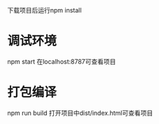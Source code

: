 下载项目后运行npm install

# 调试环境
npm start
在localhost:8787可查看项目
# 打包编译
npm run build
打开项目中dist/index.html可查看项目

